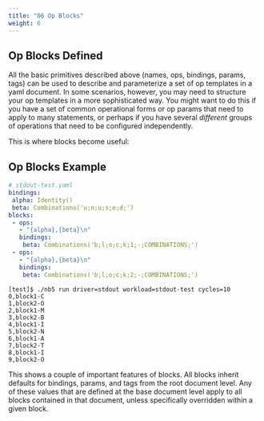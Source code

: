 ```yaml
---
title: "06 Op Blocks"
weight: 6
---
```


## Op Blocks Defined


All the basic primitives described above (names, ops, bindings, params, tags) can be used to
describe and parameterize a set of op templates in a yaml document. In some scenarios, however, you
may need to structure your op templates in a more sophisticated way. You might want to do this if
you have a set of common operational forms or op params that need to apply to many statements, or
perhaps if you have several *different* groups of operations that need to be configured
independently.

This is where blocks become useful:

## Op Blocks Example

```yaml
# stdout-test.yaml
bindings:
 alpha: Identity()
 beta: Combinations('u;n;u;s;e;d;')
blocks:
 - ops:
   - "{alpha},{beta}\n"
   bindings:
    beta: Combinations('b;l;o;c;k;1;-;COMBINATIONS;')
 - ops:
   - "{alpha},{beta}\n"
   bindings:
    beta: Combinations('b;l;o;c;k;2;-;COMBINATIONS;')
```

```shell
[test]$ ./nb5 run driver=stdout workload=stdout-test cycles=10
0,block1-C
1,block2-O
2,block1-M
3,block2-B
4,block1-I
5,block2-N
6,block1-A
7,block2-T
8,block1-I
9,block2-O
```

This shows a couple of important features of blocks. All blocks inherit defaults for bindings,
params, and tags from the root document level. Any of these values that are defined at the base
document level apply to all blocks contained in that document, unless specifically overridden within
a given block.

